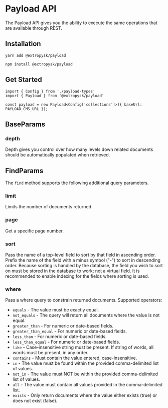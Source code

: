 # Payload API

The Payload API gives you the ability to execute the same operations that are available through REST.

## Installation
`yarn add @extropysk/payload`

`npm install @extropysk/payload`

## Get Started
```
import { Config } from './payload-types'
import { Payload } from '@extropysk/payload'

const payload = new Payload<Config['collections']>({ baseUrl: PAYLOAD_CMS_URL });
```

## BaseParams

### depth
Depth gives you control over how many levels down related documents should be automatically populated when retrieved.

## FindParams
The `find` method supports the following additional query parameters.

### limit
Limits the number of documents returned.

### page
Get a specific page number. 

### sort
Pass the name of a top-level field to sort by that field in ascending order. Prefix the name of the field with a minus symbol ("-") to sort in descending order. Because sorting is handled by the database, the field you wish to sort on must be stored in the database to work; not a virtual field. It is recommended to enable indexing for the fields where sorting is used.

### where
Pass a where query to constrain returned documents. Supported operators:
- `equals` - The value must be exactly equal.
- `not_equals` - The query will return all documents where the value is not equal.
- `greater_than` -	For numeric or date-based fields.
- `greater_than_equal` - For numeric or date-based fields.
- `less_than` - For numeric or date-based fields.
- `less_than_equal`	- For numeric or date-based fields.
- `like` -	Case-insensitive string must be present. If string of words, all words must be present, in any order.
- `contains` - Must contain the value entered, case-insensitive.
- `in`	- The value must be found within the provided comma-delimited list of values.
- `not_in`	- The value must NOT be within the provided comma-delimited list of values.
- `all`	- The value must contain all values provided in the comma-delimited list.
- `exists`	- Only return documents where the value either exists (true) or does not exist (false).
